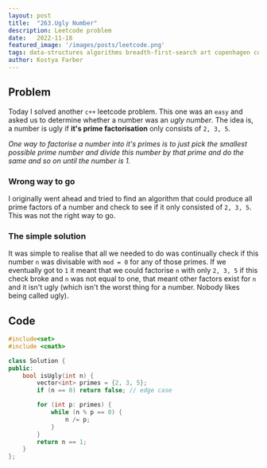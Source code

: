 ```yaml
---
layout:	post
title:	"263.Ugly Number"
description: Leetcode problem 
date:	2022-11-18
featured_image: '/images/posts/leetcode.png'
tags: data-structures algorithms breadth-first-search art copenhagen contemporary
author: Kostya Farber
---
```


## Problem
Today I solved another `c++` leetcode problem. This one was an `easy` and asked us to determine whether a number was an *ugly number*. The idea is, a number is ugly if **it's prime factorisation** only consists of `2, 3, 5`.

*One way to factorise a number into it's primes is to just pick the smallest possible prime number and divide this number by that prime and do the same and so on until the number is 1.*

### Wrong way to go
I originally went ahead and tried to find an algorithm that could produce all prime factors of a number and check to see if it only consisted of `2, 3, 5`. This was not the right way to go.

### The simple solution
It was simple to realise that all we needed to do was continually check if this number `n` was divisable with `mod = 0` for any of those primes. If we eventually got to `1` it meant that we could factorise `n` with only `2, 3, 5` if this check broke and `n` was not equal to one, that meant other factors exist for `n` and it isn't ugly (which isn't the worst thing for a number. Nobody likes being called ugly).

## Code

```cpp
#include<set>
#include <cmath>

class Solution {
public:
    bool isUgly(int n) {
        vector<int> primes = {2, 3, 5};
        if (n == 0) return false; // edge case

        for (int p: primes) {
            while (n % p == 0) {
                n /= p;
            }
        }
        return n == 1;
    }
};
```